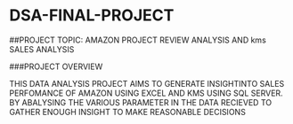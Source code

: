 # DSA-FINAL-PROJECT

##PROJECT TOPIC: AMAZON PROJECT REVIEW ANALYSIS AND kms SALES ANALYSIS

###PROJECT OVERVIEW

THIS DATA ANALYSIS PROJECT AIMS TO GENERATE INSIGHTINTO SALES PERFOMANCE OF AMAZON USING EXCEL AND KMS USING SQL SERVER.
BY ABALYSING THE VARIOUS PARAMETER IN THE DATA RECIEVED TO GATHER ENOUGH INSIGHT TO MAKE REASONABLE DECISIONS 
